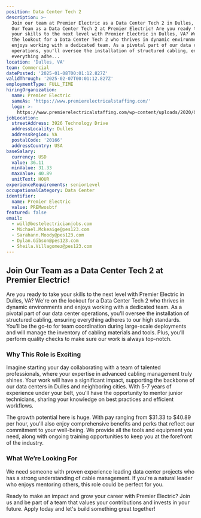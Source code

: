 ```yaml
---
position: Data Center Tech 2
description: >-
  Join our team at Premier Electric as a Data Center Tech 2 in Dulles, VA. Join
  Our Team as a Data Center Tech 2 at Premier Electric! Are you ready to take
  your skills to the next level with Premier Electric in Dulles, VA? We're on
  the lookout for a Data Center Tech 2 who thrives in dynamic environments and
  enjoys working with a dedicated team. As a pivotal part of our data center
  operations, you'll oversee the installation of structured cabling, ensuring
  everything adhe...
location: 'Dulles, VA'
team: Commercial
datePosted: '2025-01-08T00:01:12.827Z'
validThrough: '2025-02-07T00:01:12.827Z'
employmentType: FULL_TIME
hiringOrganization:
  name: Premier Electric
  sameAs: 'https://www.premierelectricalstaffing.com/'
  logo: >-
    https://www.premierelectricalstaffing.com/wp-content/uploads/2020/05/Premier-Electrical-Staffing-logo.png
jobLocation:
  streetAddress: 3926 Technology Drive
  addressLocality: Dulles
  addressRegion: VA
  postalCode: '20166'
  addressCountry: USA
baseSalary:
  currency: USD
  value: 36.11
  minValue: 31.33
  maxValue: 40.89
  unitText: HOUR
experienceRequirements: seniorLevel
occupationalCategory: Data Center
identifier:
  name: Premier Electric
  value: PREMwosbtf
featured: false
email:
  - will@bestelectricianjobs.com
  - Michael.Mckeaige@pes123.com
  - Sarahann.Moody@pes123.com
  - Dylan.Gibson@pes123.com
  - Sheila.Villagomez@pes123.com
---
```




## Join Our Team as a Data Center Tech 2 at Premier Electric!

Are you ready to take your skills to the next level with Premier Electric in Dulles, VA? We're on the lookout for a Data Center Tech 2 who thrives in dynamic environments and enjoys working with a dedicated team. As a pivotal part of our data center operations, you'll oversee the installation of structured cabling, ensuring everything adheres to our high standards. You’ll be the go-to for team coordination during large-scale deployments and will manage the inventory of cabling materials and tools. Plus, you’ll perform quality checks to make sure our work is always top-notch.

### Why This Role is Exciting

Imagine starting your day collaborating with a team of talented professionals, where your expertise in advanced cabling management truly shines. Your work will have a significant impact, supporting the backbone of our data centers in Dulles and neighboring cities. With 5-7 years of experience under your belt, you'll have the opportunity to mentor junior technicians, sharing your knowledge on best practices and efficient workflows.

The growth potential here is huge. With pay ranging from $31.33 to $40.89 per hour, you'll also enjoy comprehensive benefits and perks that reflect our commitment to your well-being. We provide all the tools and equipment you need, along with ongoing training opportunities to keep you at the forefront of the industry.

### What We’re Looking For

We need someone with proven experience leading data center projects who has a strong understanding of cable management. If you're a natural leader who enjoys mentoring others, this role could be perfect for you.

Ready to make an impact and grow your career with Premier Electric? Join us and be part of a team that values your contributions and invests in your future. Apply today and let's build something great together!